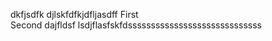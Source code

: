 dkfjsdfk
djlskfdfkjdfljasdff
First
</BR>
Second
dajfldsf
lsdjflasfskfdsssssssssssssssssssssssssssss
